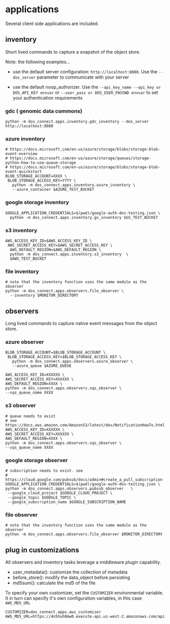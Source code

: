 
# applications
Several client side applications are included.

## inventory
Short lived commands to capture a snapshot of the object store.

Note: the following examples...

* use the default server configuration:
  `http://localhost:8080`.  Use the `--dos_server` parameter to communicate with your server

* use the default noop_authorizer. Use the `--api_key_name --api_key or DOS_API_KEY envvar` or `--user_pass or DOS_USER_PASSWD envvar` to set your authentication requirements

### gdc ( genomic data commons)
```
python -m dos_connect.apps.inventory.gdc_inventory --dos_server http://localhost:8080
```

### azure inventory
```
# https://docs.microsoft.com/en-us/azure/storage/blobs/storage-blob-event-overview
# https://docs.microsoft.com/en-us/azure/storage/queues/storage-python-how-to-use-queue-storage
# https://docs.microsoft.com/en-us/azure/storage/blobs/storage-blob-event-quickstart
BLOB_STORAGE_ACCOUNT=XXXX \
 BLOB_STORAGE_ACCESS_KEY=YYYY \
   python -m dos_connect.apps.inventory.azure_inventory \
   --azure_container $AZURE_TEST_BUCKET
```

### google storage inventory
```
GOOGLE_APPLICATION_CREDENTIALS=$(pwd)/google-auth-dos-testing.json \
  python -m dos_connect.apps.inventory.gs_inventory $GS_TEST_BUCKET
```

### s3 inventory
```
AWS_ACCESS_KEY_ID=$AWS_ACCESS_KEY_ID \
 AWS_SECRET_ACCESS_KEY=$AWS_SECRET_ACCESS_KEY \
  AWS_DEFAULT_REGION=$AWS_DEFAULT_REGION \
  python -m dos_connect.apps.inventory.s3_inventory  \
  $AWS_TEST_BUCKET
```

### file inventory
```
# note that the inventory function uses the same module as the observer
python -m dos_connect.apps.observers.file_observer \
  --inventory $MONITOR_DIRECTORY
```



## observers
Long lived commands to capture native event messages from the object store.


### azure observer
```
BLOB_STORAGE_ACCOUNT=$BLOB_STORAGE_ACCOUNT \
 BLOB_STORAGE_ACCESS_KEY=$BLOB_STORAGE_ACCESS_KEY \
   python -m dos_connect.apps.observers.azure_observer \
   --azure_queue $AZURE_QUEUE

AWS_ACCESS_KEY_ID=XXXXXX \
AWS_SECRET_ACCESS_KEY=XXXXXX \
AWS_DEFAULT_REGION=XXXX \
python -m dos_connect.apps.observers.sqs_observer \
--sqs_queue_name XXXX

```


### s3 observer
```
# queue needs to exist
# see https://docs.aws.amazon.com/AmazonS3/latest/dev/NotificationHowTo.html
AWS_ACCESS_KEY_ID=XXXXXX \
AWS_SECRET_ACCESS_KEY=XXXXXX \
AWS_DEFAULT_REGION=XXXX \
python -m dos_connect.apps.observers.sqs_observer \
--sqs_queue_name XXXX

```

### google storage observer
```
# subscription needs to exist. see
# https://cloud.google.com/pubsub/docs/admin#create_a_pull_subscription
GOOGLE_APPLICATION_CREDENTIALS=$(pwd)/google-auth-dos-testing.json \
python -m dos_connect.apps.observers.pubsub_observer   \
 --google_cloud_project $GOOGLE_CLOUD_PROJECT \
 --google_topic $GOOGLE_TOPIC \
 --google_subscription_name $GOOGLE_SUBSCRIPTION_NAME
```


### file observer
```
# note that the inventory function uses the same module as the observer
python -m dos_connect.apps.observers.file_observer $MONITOR_DIRECTORY
```

## plug in customizations

All observers and inventory tasks leverage a middleware plugin capability.
* user_metadata(): customize the collection of metadata
* before_store(): modify the data_object before persisting
* md5sum(): calculate the md5 of the file

To specify your own customizer, set the `CUSTOMIZER` environmental variable.
It in turn can specify it's own configuration variables, in this case `AWS_MD5_URL`

```
CUSTOMIZER=dos_connect.apps.aws_customizer AWS_MD5_URL=https://4n5huh8mw0.execute-api.us-west-2.amazonaws.com/api
```
